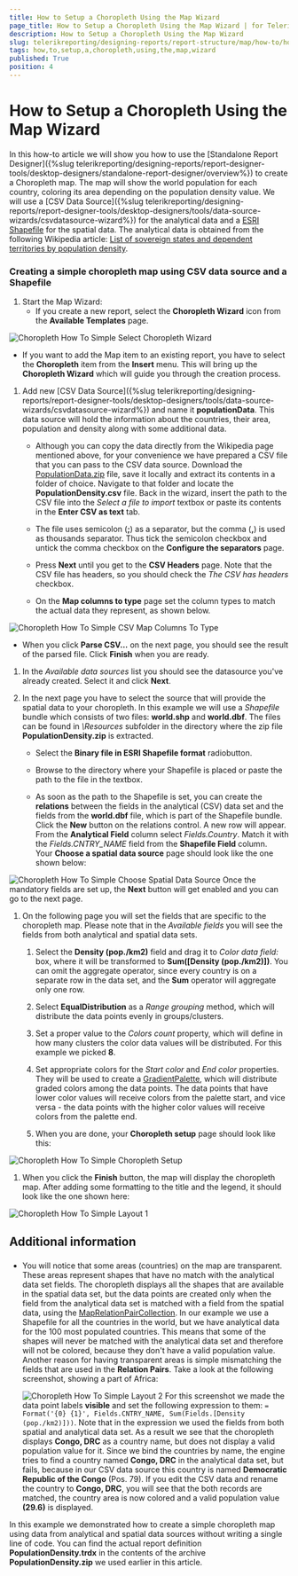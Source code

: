 ```yaml
---
title: How to Setup a Choropleth Using the Map Wizard
page_title: How to Setup a Choropleth Using the Map Wizard | for Telerik Reporting Documentation
description: How to Setup a Choropleth Using the Map Wizard
slug: telerikreporting/designing-reports/report-structure/map/how-to/how-to-setup-a-choropleth-using-the-map-wizard
tags: how,to,setup,a,choropleth,using,the,map,wizard
published: True
position: 4
---
```


# How to Setup a Choropleth Using the Map Wizard



In this how-to article we will show you how to use the [Standalone Report Designer]({%slug telerikreporting/designing-reports/report-designer-tools/desktop-designers/standalone-report-designer/overview%}) to         create a Choropleth map. The map will show the world population for each country, coloring its area depending on the population density value.         We will use a [CSV Data Source]({%slug telerikreporting/designing-reports/report-designer-tools/desktop-designers/tools/data-source-wizards/csvdatasource-wizard%}) for the analytical data and a         [ESRI Shapefile](http://en.wikipedia.org/wiki/Shapefile)         for the spatial data. The analytical data is obtained from the following Wikipedia article:         [List of sovereign states and dependent territories by population density](http://en.wikipedia.org/wiki/List_of_sovereign_states_and_dependent_territories_by_population_density).        

###        Creating a simple choropleth map using CSV data source and a Shapefile
      

1. Start the Map Wizard:
   + If you create a new report, select the __Choropleth Wizard__ icon from the __Available Templates__ page.                   

  ![Choropleth How To Simple Select Choropleth Wizard](images/Map/Choropleth/HowTo_SimpleChoropleth/Choropleth_HowToSimple_SelectChoroplethWizard.png)

   + If you want to add the Map item to an existing report, you have to select the __Choropleth__ item                   from the __Insert__ menu.                   This will bring up the __Choropleth Wizard__ which will guide you through the creation process.                 


1. Add new               [CSV Data Source]({%slug telerikreporting/designing-reports/report-designer-tools/desktop-designers/tools/data-source-wizards/csvdatasource-wizard%})               and name it __populationData__. This data source will hold the information about the               countries, their area, population and density along with some additional data.             
   + Although you can copy the data directly from the Wikipedia page mentioned above, for your convenience we have prepared a CSV file                   that you can pass to the CSV data source.                 Download the                   [PopulationData.zip](https://github.com/telerik/reporting-docs/raw/master/knowledge-base/resources/PopulationDensity.zip)                   file, save it locally and extract its contents in a folder of choice. Navigate to that folder and locate the __PopulationDensity.csv__ file.                   Back in the wizard, insert the path to the CSV file into the *Select a file to import* textbox or paste its contents in the                   __Enter CSV as text__ tab.                 

   + The file uses semicolon (__;__) as a separator, but the comma (__,__) is used as thousands separator.                   Thus tick the semicolon checkbox and untick the comma checkbox on the                   __Configure the separators__ page.                 

   + Press __Next__ until you get to the __CSV Headers__ page.                   Note that the CSV file has headers, so you should check the *The CSV has headers* checkbox.                 

   + On the __Map columns to type__ page set the column types to match the actual data they represent, as shown below.                   

  ![Choropleth How To Simple CSV Map Columns To Type](images/Map/Choropleth/HowTo_SimpleChoropleth/Choropleth_HowToSimple_CSV_MapColumnsToType.png)

   + When you click __Parse CSV...__ on the next page, you should see the result of the parsed file.                 Click __Finish__ when you are ready.                 


1. In the *Available data sources* list you should see the datasource you've already created.               Select it and click __Next__.             

1. In the next page you have to select the source that will provide the spatial data to your choropleth. In this example we will use a               *Shapefile* bundle which consists of two files: __world.shp__ and __world.dbf__.               The files can be found in *\Resources* subfolder in the directory where the zip file __PopulationDensity.zip__ is extracted.             
   + Select the __Binary file in ESRI Shapefile format__ radiobutton.                 

   + Browse to the directory where your Shapefile is placed or paste the path to the file in the textbox.                 

   + As soon as the path to the Shapefile is set, you can create the __relations__ between the fields in the                   analytical (CSV) data set and the fields from the __world.dbf__ file, which is part of the Shapefile bundle.                 Click the __New__ button on the relations control. A new row will appear. From the __Analytical Field__                   column select *Fields.Country*. Match it with the *Fields.CNTRY_NAME* field                   from the __Shapefile Field__ column.                 
    Your __Choose a spatial data source__ page should look like the one shown below:               

  ![Choropleth How To Simple Choose Spatial Data Source](images/Map/Choropleth/HowTo_SimpleChoropleth/Choropleth_HowToSimple_ChooseSpatialDataSource.png)    Once the mandatory fields are set up, the __Next__ button will get enabled and you can go to the next page.             

1. On the following page you will set the fields that are specific to the choropleth map. Please note that in the *Available fields*               you will see the fields from both analytical and spatial data sets.             
   1. Select the __Density (pop./km2)__ field and drag it to *Color data field:* box, where it will be transformed to                   __Sum([Density (pop./km2)])__. You can omit the aggregate operator, since every country is on                   a separate row in the data set, and the __Sum__ operator will aggregate only one row.                 

   1. Select __EqualDistribution__ as a *Range grouping* method, which will distribute the data points evenly in groups/clusters.                 

   1. Set a proper value to the *Colors count* property, which will define in how many clusters the color data values                   will be distributed. For this example we picked __8__.                 

   1. Set appropriate colors for the *Start color* and *End color* properties.                   They will be used to create a [GradientPalette](/reporting/api/Telerik.Reporting.Drawing.GradientPalette), which                   will distribute graded colors among the data points. The data points that have lower color values will receive colors from the palette                   start, and vice versa - the data points with the higher color values will receive colors from the palette end.                 

   1. When you are done, your __Choropleth setup__ page should look like this:                   

  ![Choropleth How To Simple Choropleth Setup](images/Map/Choropleth/HowTo_SimpleChoropleth/Choropleth_HowToSimple_ChoroplethSetup.png)


1. When you click the __Finish__ button, the map will display the choropleth map. After adding some formatting to the               title and the legend, it should look like the one shown here:               

  ![Choropleth How To Simple Layout 1](images/Map/Choropleth/HowTo_SimpleChoropleth/Choropleth_HowToSimple_Layout1.png)

##        Additional information
      

###

* You will notice that some  areas (countries) on the map are transparent. These areas represent shapes that have no match with the analytical data set fields.                   The choropleth displays all the shapes that are available in the spatial data set, but the data points are created only when the field from the                   analytical data set is matched with a field from the spatial data, using the [MapRelationPairCollection](/reporting/api/Telerik.Reporting.MapRelationPairCollection).                     In our example we use a Shapefile for all the countries in the world, but we have analytical data for the 100 most populated countries. This means                   that some of the shapes will never be matched with the analytical data set and therefore will not be colored, because they don't have a valid                   population value.                     Another reason for having transparent areas is simple mismatching the fields that are used in the __Relation Pairs__. Take a                   look at the following screenshot, showing a part of Africa:                   

  ![Choropleth How To Simple Layout 2](images/Map/Choropleth/HowTo_SimpleChoropleth/Choropleth_HowToSimple_Layout2.png)    For this screenshot we made the data point labels __visible__ and set the following expression to them:                   `= Format('{0} {1}', Fields.CNTRY_NAME, Sum(Fields.[Density (pop./km2)]))`.                   Note that in the expression we used the fields from both spatial and analytical data set. As a result we see that the choropleth displays                   __Congo, DRC__ as a country name, but does not display a valid population value for it.                   Since we bind the countries by name, the engine                   tries to find a country named __Congo, DRC__ in the analytical data set, but fails, because in our CSV data source this country                   is named __Democratic Republic of the Congo__ (Pos. 79). If you edit the CSV data and rename the country to                   __Congo, DRC__, you will see that the both records are matched, the country area is now colored and a valid                   population value __(29.6)__ is displayed.                 

In this example we demonstrated how to create a simple choropleth map using data from analytical and spatial data sources                 without writing a single line of code. You can find the actual report definition __PopulationDensity.trdx__ in the contents of the archive __PopulationDensity.zip__ we used earlier in this article.               
